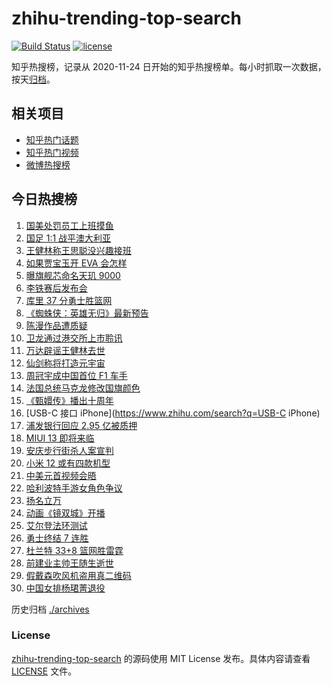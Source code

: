 # zhihu-trending-top-search

[![Build Status](https://github.com/justjavac/zhihu-trending-top-search/workflows/ci/badge.svg?branch=main)](https://github.com/justjavac/zhihu-trending-top-search/actions)
[![license](https://img.shields.io/github/license/justjavac/zhihu-trending-top-search)](https://github.com/justjavac/zhihu-trending-top-search/blob/main/LICENSE)

知乎热搜榜，记录从 2020-11-24 日开始的知乎热搜榜单。每小时抓取一次数据，按天[归档](./archives)。

## 相关项目

- [知乎热门话题](https://github.com/justjavac/zhihu-trending-hot-questions)
- [知乎热门视频](https://github.com/justjavac/zhihu-trending-hot-video)
- [微博热搜榜](https://github.com/justjavac/weibo-trending-hot-search)

## 今日热搜榜

<!-- BEGIN -->
<!-- 最后更新时间 Wed Nov 17 2021 14:08:36 GMT+0800 (China Standard Time) -->

1. [国美处罚员工上班摸鱼](https://www.zhihu.com/search?q=国美)
1. [国足 1:1 战平澳大利亚](https://www.zhihu.com/search?q=中国男足)
1. [王健林称王思聪没兴趣接班](https://www.zhihu.com/search?q=王健林)
1. [如果贾宝玉开 EVA 会怎样](https://www.zhihu.com/search?q=贾宝玉)
1. [曝旗舰芯命名天玑 9000](https://www.zhihu.com/search?q=天玑9000)
1. [李铁赛后发布会](https://www.zhihu.com/search?q=李铁)
1. [库里 37 分勇士胜篮网](https://www.zhihu.com/search?q=勇士)
1. [《蜘蛛侠：英雄无归》最新预告](https://www.zhihu.com/search?q=蜘蛛侠)
1. [陈漫作品遭质疑](https://www.zhihu.com/search?q=陈漫)
1. [卫龙通过港交所上市聆讯](https://www.zhihu.com/search?q=卫龙)
1. [万达辟谣王健林去世](https://www.zhihu.com/search?q=王健林去世)
1. [仙剑称将打造元宇宙](https://www.zhihu.com/search?q=仙剑奇侠传)
1. [周冠宇成中国首位 F1 车手](https://www.zhihu.com/search?q=周冠宇)
1. [法国总统马克龙修改国旗颜色](https://www.zhihu.com/search?q=马克龙)
1. [《甄嬛传》播出十周年](https://www.zhihu.com/search?q=甄嬛传十周年)
1. [USB-C 接口 iPhone](https://www.zhihu.com/search?q=USB-C iPhone)
1. [浦发银行回应 2.95 亿被质押](https://www.zhihu.com/search?q=浦发银行)
1. [MIUI 13 即将来临](https://www.zhihu.com/search?q=MIUI13)
1. [安庆步行街杀人案宣判](https://www.zhihu.com/search?q=安庆步行街杀人案)
1. [小米 12 或有四款机型](https://www.zhihu.com/search?q=小米12)
1. [中美元首视频会晤](https://www.zhihu.com/search?q=中美会晤)
1. [哈利波特手游女角色争议](https://www.zhihu.com/search?q=哈利波特魔法觉醒)
1. [扬名立万](https://www.zhihu.com/search?q=扬名立万)
1. [动画《镜双城》开播](https://www.zhihu.com/search?q=镜双城)
1. [艾尔登法环测试](https://www.zhihu.com/search?q=艾尔登法环)
1. [勇士终结 7 连胜](https://www.zhihu.com/search?q=勇士)
1. [杜兰特 33+8 篮网胜雷霆](https://www.zhihu.com/search?q=篮网)
1. [前建业主帅王随生逝世](https://www.zhihu.com/search?q=王随生)
1. [假戴森吹风机盗用真二维码](https://www.zhihu.com/search?q=假戴森吹风机)
1. [中国女排杨珺菁退役](https://www.zhihu.com/search?q=杨珺菁)

<!-- END -->

历史归档 [./archives](./archives)

### License

[zhihu-trending-top-search](https://github.com/justjavac/zhihu-trending-top-search)
的源码使用 MIT License 发布。具体内容请查看 [LICENSE](./LICENSE) 文件。

